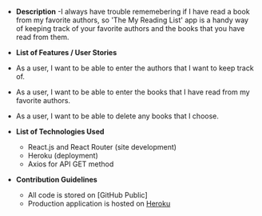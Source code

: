 - **Description**
-I always have trouble rememebering if I have read a book from my favorite authors, so 'The My Reading List' app is a handy way of keeping track of your favorite authors and the books that you have read from them.  



- **List of Features / User Stories**

- As a user, I want to be able to enter the authors that I want to keep track of.  
- As a user, I want to be able to enter the books that I have read from my favorite authors. 
- As a user, I want to be able to delete any books that I choose.  

- **List of Technologies Used**

  - React.js and React Router (site development)
  - Heroku (deployment)
  - Axios for API GET method
  

- **Contribution Guidelines**
  - All code is stored on [GitHub Public]
  - Production application is hosted on [Heroku]()
